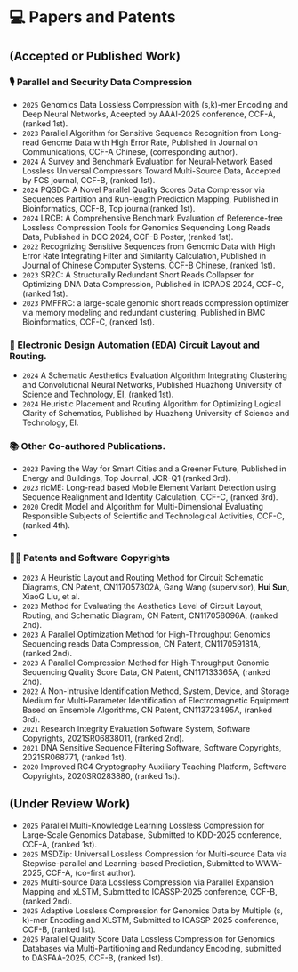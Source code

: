 
# 💻 Papers and Patents
## (Accepted or Published Work)
### 🎙 Parallel and Security Data Compression 
- ``2025`` Genomics Data Lossless Compression with (s,k)-mer Encoding and Deep Neural Networks, Aceepted by AAAI-2025 conference, CCF-A, (ranked 1st).
- ``2023`` Parallel Algorithm for Sensitive Sequence Recognition from Long-read Genome Data with High Error Rate, Published in Journal on Communications, CCF-A Chinese, (corresponding author).
- ``2024`` A Survey and Benchmark Evaluation for Neural-Network Based Lossless Universal Compressors Toward Multi-Source Data, Accepted by FCS journal, CCF-B, (ranked 1st).
- ``2024`` PQSDC: A Novel Parallel Quality Scores Data Compressor via Sequences Partition and Run-length Prediction Mapping, Published in Bioinformatics, CCF-B, Top journal(ranked 1st).
- ``2024`` LRCB: A Comprehensive Benchmark Evaluation of Reference-free Lossless Compression Tools for Genomics Sequencing Long Reads Data, Published in DCC 2024, CCF-B Poster, (ranked 1st).
- ``2022`` Recognizing Sensitive Sequences from Genomic Data with High Error Rate Integrating Filter and Similarity Calculation, Published in Journal of Chinese Computer Systems, CCF-B Chinese, (ranked 1st).
- ``2023`` SR2C: A Structurally Redundant Short Reads Collapser for Optimizing DNA Data Compression, Published in ICPADS 2024, CCF-C, (ranked 1st).
- ``2023`` PMFFRC: a large-scale genomic short reads compression optimizer via memory modeling and redundant clustering, Published in BMC Bioinformatics, CCF-C, (ranked 1st).

### 👄 Electronic Design Automation (EDA) Circuit Layout and Routing.
- ``2024`` A Schematic Aesthetics Evaluation Algorithm Integrating Clustering and Convolutional Neural Networks, Published Huazhong University of Science and Technology, EI, (ranked 1st).
- ``2024`` Heuristic Placement and Routing Algorithm for Optimizing Logical Clarity of Schematics, Published by Huazhong University of Science and Technology, EI.

### 📚 Other Co-authored Publications.  
- ``2023`` Paving the Way for Smart Cities and a Greener Future, Published in Energy and Buildings, Top Journal, JCR-Q1 (ranked 3rd).
- ``2023`` ricME: Long-read based Mobile Element Variant Detection using Sequence Realignment and Identity Calculation, CCF-C, (ranked 3rd).
- ``2020`` Credit Model and Algorithm for Multi-Dimensional Evaluating Responsible Subjects of Scientific and Technological Activities, CCF-C, (ranked 4th).
- 
### 🧑‍🎨 Patents and Software Copyrights
- ``2023`` A Heuristic Layout and Routing Method for Circuit Schematic Diagrams, CN Patent, CN117057302A, Gang Wang (supervisor), **Hui Sun**, XiaoG Liu, et al. 
- ``2023`` Method for Evaluating the Aesthetics Level of Circuit Layout, Routing, and Schematic Diagram, CN Patent, CN117058096A, (ranked 2nd). 
- ``2023`` A Parallel Optimization Method for High-Throughput Genomics Sequencing reads Data Compression, CN Patent, CN117059181A, (ranked 2nd). 
- ``2023`` A Parallel Compression Method for High-Throughput Genomic Sequencing Quality Score Data, CN Patent, CN117133365A, (ranked 2nd). 
- ``2022`` A Non-Intrusive Identification Method, System, Device, and Storage Medium for Multi-Parameter Identification of Electromagnetic Equipment Based on Ensemble Algorithms, CN Patent, CN113723495A, (ranked 3rd). 
- ``2021`` Research Integrity Evaluation Software System, Software Copyrights, 2021SR06838011, (ranked 2nd).
- ``2021`` DNA Sensitive Sequence Filtering Software, Software Copyrights, 2021SR068771, (ranked 1st).
- ``2020`` Improved RC4 Cryptography Auxiliary Teaching Platform, Software Copyrights, 2020SR0283880, (ranked 1st).

## (Under Review Work)
- ``2025`` Parallel Multi-Knowledge Learning Lossless Compression for Large-Scale Genomics Database, Submitted to KDD-2025 conference, CCF-A, (ranked 1st).
- ``2025`` MSDZip: Universal Lossless Compression for Multi-source Data via Stepwise-parallel and Learning-based Prediction, Submitted to WWW-2025, CCF-A, (co-first author).
- ``2025`` Multi-source Data Lossless Compression via Parallel Expansion Mapping and xLSTM, Submitted to ICASSP-2025 conference, CCF-B, (ranked 2nd).
- ``2025`` Adaptive Lossless Compression for Genomics Data by Multiple (s, k)-mer Encoding and XLSTM, Submitted to ICASSP-2025 conference, CCF-B, (ranked lst).
- ``2025`` Parallel Quality Score Data Lossless Compression for Genomics Databases via Multi-Partitioning and Redundancy Encoding, submitted to DASFAA-2025, CCF-B, (ranked 1st).
